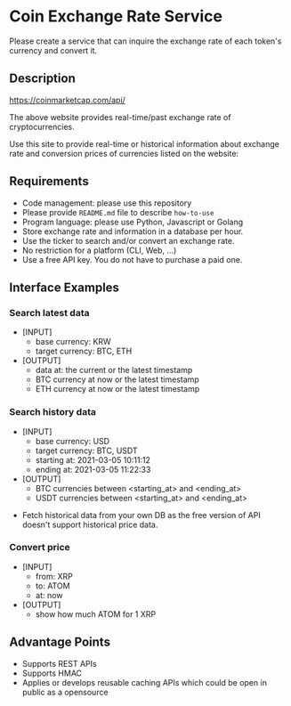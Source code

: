 # Coin Exchange Rate Service

Please create a service that can inquire the exchange rate of each token's currency and convert it.

## Description

https://coinmarketcap.com/api/

The above website provides real-time/past exchange rate of cryptocurrencies.

Use this site to provide real-time or historical information about exchange rate and conversion prices of currencies listed on the website:

## Requirements

- Code management: please use this repository
- Please provide `README.md` file to describe `how-to-use`
- Program language: please use Python, Javascript or Golang
- Store exchange rate and information in a database per hour.
- Use the ticker to search and/or convert an exchange rate.
- No restriction for a platform (CLI, Web, ...)
- Use a free API key. You do not have to purchase a paid one.

## Interface Examples

### Search latest data
- [INPUT]
  - base currency: KRW
  - target currency: BTC, ETH
- [OUTPUT]
  - data at: the current or the latest timestamp
  - BTC currency at now or the latest timestamp
  - ETH currency at now or the latest timestamp

### Search history data
- [INPUT]
  - base currency: USD
  - target currency: BTC, USDT
  - starting at: 2021-03-05 10:11:12
  - ending at: 2021-03-05 11:22:33
- [OUTPUT]
  - BTC currencies between <starting_at> and <ending_at>
  - USDT currencies between <starting_at> and <ending_at>

* Fetch historical data from your own DB as the free version of API doesn't support historical price data.

### Convert price
- [INPUT]
  - from: XRP
  - to: ATOM
  - at: now
- [OUTPUT]
  - show how much ATOM for 1 XRP

## Advantage Points
- Supports REST APIs
- Supports HMAC
- Applies or develops reusable caching APIs which could be open in public as a opensource

